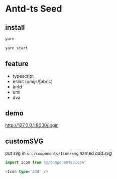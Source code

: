 # Antd-ts Seed


## install

```bash
yarn

yarn start
```

## feature

- typescript
- eslint (umijs/fabric)
- antd
- umi
- dva


## demo

http://127.0.0.1:8000/login

## customSVG

put svg in `src/components/Icon/svg` named *add.svg*

```ts
import Icon from '@/components/Icon'

<Icon type='add' />
```